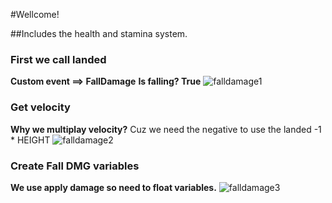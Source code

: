 #Wellcome! 

##Includes the health and stamina system.

### First we call landed 
**Custom event ==> FallDamage** 
**Is falling? True** 
![falldamage1](https://github.com/user-attachments/assets/84e4e213-0142-4b58-980d-30f56e688e7b)

### Get velocity 
**Why we multiplay velocity?** Cuz we need the negative to use the landed
-1 * HEIGHT 
![falldamage2](https://github.com/user-attachments/assets/f577b1ae-5b8b-46a3-831e-33420db171d8)

### Create Fall DMG variables
**We use apply damage so need to float variables.** 
![falldamage3](https://github.com/user-attachments/assets/9b55c3e4-7754-4f70-88fb-9e4900cfcd6d)
